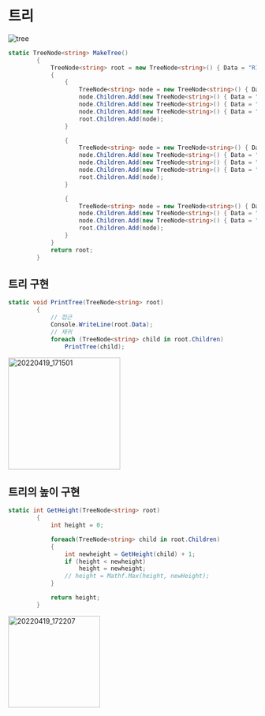 # 트리

![tree](https://user-images.githubusercontent.com/90877724/163961164-dfe6f8dc-f935-4fa7-8568-2daab6d9e048.png)

```c#
static TreeNode<string> MakeTree()
        {
            TreeNode<string> root = new TreeNode<string>() { Data = "R1 개발실" };
            {
                {
                    TreeNode<string> node = new TreeNode<string>() { Data = "디자인팀" };
                    node.Children.Add(new TreeNode<string>() { Data = "전투" });
                    node.Children.Add(new TreeNode<string>() { Data = "경제" });
                    node.Children.Add(new TreeNode<string>() { Data = "스토리" });
                    root.Children.Add(node);
                }

                {
                    TreeNode<string> node = new TreeNode<string>() { Data = "프로그래밍" };
                    node.Children.Add(new TreeNode<string>() { Data = "서버" });
                    node.Children.Add(new TreeNode<string>() { Data = "클라" });
                    node.Children.Add(new TreeNode<string>() { Data = "엔진" });
                    root.Children.Add(node);
                }

                {
                    TreeNode<string> node = new TreeNode<string>() { Data = "아트" };
                    node.Children.Add(new TreeNode<string>() { Data = "배경" });
                    node.Children.Add(new TreeNode<string>() { Data = "캐릭터" });
                    root.Children.Add(node);
                }
            }
            return root;
        }
```
## 트리 구현
```c#
static void PrintTree(TreeNode<string> root)
        {
            // 접근
            Console.WriteLine(root.Data);
            // 재귀
            foreach (TreeNode<string> child in root.Children)
                PrintTree(child);
```

<img width="227" alt="20220419_171501" src="https://user-images.githubusercontent.com/90877724/163959424-d9de1860-64c1-40d1-b3bd-db402c002a74.png">


## 트리의 높이 구현
```c#
static int GetHeight(TreeNode<string> root)
        {
            int height = 0;

            foreach(TreeNode<string> child in root.Children)
            {
                int newheight = GetHeight(child) + 1;
                if (height < newheight)
                    height = newheight;
                // height = Mathf.Max(height, newHeight);
            }

            return height;
        }
```

<img width="186" alt="20220419_172207" src="https://user-images.githubusercontent.com/90877724/163959695-2b56a8db-e3aa-44a8-a89f-a78681e9acbb.png">



